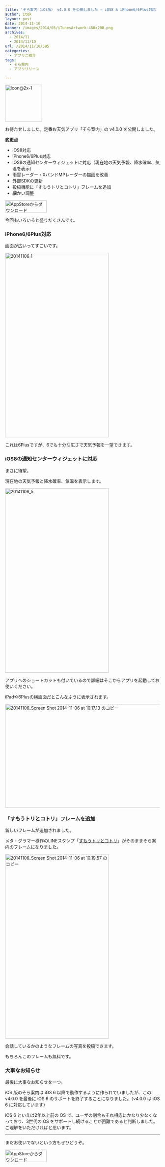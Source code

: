```yaml
---
title: 'そら案内（iOS版） v4.0.0 を公開しました – iOS8 & iPhone6/6Plus対応'
author: itok
layout: post
date: 2014-11-10
banner: /images/2014/05/iTunesArtwork-450x200.png
archives:
  - 2014/11
  - 2014/11/10
url: /2014/11/10/595
categories:
  - アプリご紹介
tags:
  - そら案内
  - アプリリリース

---
```

<a href="https://itunes.apple.com/jp/app/id599856811" target=_blank><img src="/images/2014/05/19b3eee70366dac93faf64e64d75a72e.png" alt="Icon@2x-1" width="120" height="120" class="alignnone size-full wp-image-117" /></a>

お待たせしました。定番お天気アプリ「そら案内」の v4.0.0 を公開しました。

**変更点**

  * iOS8対応
  * iPhone6/6Plus対応
  * iOS8の通知センターウィジェットに対応（現在地の天気予報、降水確率、気温を表示）
  * 雨雲レーダー・XバンドMPレーダーの描画を改善
  * 外部SDKの更新
  * 投稿機能に「すもうトリとコトリ」フレームを追加
  * 細かい調整

<a href="https://itunes.apple.com/jp/app/id599856811" target=_blank><img src="/images/2014/04/Download_on_the_App_Store_Badge_JP_135x40_1004.png" alt="AppStoreからダウンロード" width="135" height="40" class="alignnone size-full wp-image-58" /></a>

今回もいろいろと盛りだくさんです。

### iPhone6/6Plus対応

画面が広いってすごいです。

[<img src="/images/2014/11/20141106_1.png" alt="20141106_1" width="337" height="600" class="alignnone size-full wp-image-596" />](/images/2014/11/20141106_1.png)

これは6Plusですが、6でも十分な広さで天気予報を一望できます。

### iOS8の通知センターウィジェットに対応

まさに待望。

現在地の天気予報と降水確率、気温を表示します。

[<img src="/images/2014/11/20141106_5.png" alt="20141106_5" width="337" height="600" class="alignnone size-full wp-image-597" />](/images/2014/11/20141106_5.png)

アプリへのショートカットも付いているので詳細はそこからアプリを起動してお使いください。

iPadや6Plusの横画面だとこんなふうに表示されます。

[<img src="/images/2014/11/7578fe1f076a390fa092888f42f0e891.png" alt="20141106_Screen Shot 2014-11-06 at 10.17.13 のコピー" width="600" height="337" class="alignnone size-full wp-image-598" />](/images/2014/11/7578fe1f076a390fa092888f42f0e891.png)

### 「すもうトリとコトリ」フレームを追加

新しいフレームが追加されました。

メタ・グラマー様作のLINEスタンプ「<a href="https://store.line.me/stickershop/product/1012021/ja" target="_blank">すもうトリとコトリ</a>」がそのままそら案内のフレームになりました。

[<img src="/images/2014/11/bc4c3b2c302a67b89cf94b0dbd55b839.png" alt="20141106_Screen Shot 2014-11-06 at 10.19.57 のコピー" width="337" height="600" class="alignnone size-full wp-image-599" />](/images/2014/11/bc4c3b2c302a67b89cf94b0dbd55b839.png)

会話しているかのようなフレームの写真を投稿できます。

もちろんこのフレームも無料です。

### 大事なお知らせ

最後に大事なお知らせを一つ。

iOS 版のそら案内は iOS 6 以降で動作するように作られていましたが、この v4.0.0 を最後に iOS 6 のサポートを終了することになりました。（v4.0.0 は iOS 6 に対応しています）

iOS 6 といえば2年以上前の OS で、ユーザの割合もそれ相応にかなり少なくなっており、3世代の OS をサポートし続けることが困難であると判断しました。ご理解をいただければと思います。

* * *

まだお使いでないという方もぜひどうぞ。

<a href="https://itunes.apple.com/jp/app/id599856811" target=_blank><img src="/images/2014/04/Download_on_the_App_Store_Badge_JP_135x40_1004.png" alt="AppStoreからダウンロード" width="135" height="40" class="alignnone size-full wp-image-58" /></a>